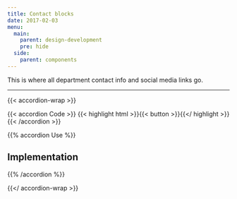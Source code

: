 ```yaml
---
title: Contact blocks
date: 2017-02-03
menu:
  main:
    parent: design-development
    pre: hide
  side:
    parent: components
---
```


This is where all department contact info and social media links go.

---

{{< accordion-wrap >}}

{{< accordion Code >}}
  {{< highlight html >}}{{< button >}}{{</ highlight >}}
{{< /accordion >}}

{{% accordion Use %}}
## Implementation
{{% /accordion %}}

{{</ accordion-wrap >}}
